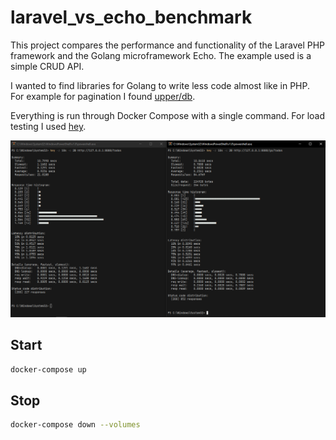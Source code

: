 # laravel_vs_echo_benchmark

This project compares the performance and functionality of the Laravel PHP framework and the Golang microframework Echo. The example used is a simple CRUD API.

I wanted to find libraries for Golang to write less code almost like in PHP. For example for pagination I found [upper/db](https://github.com/upper/db).

Everything is run through Docker Compose with a single command. For load testing I used [hey](https://github.com/rakyll/hey).

![screenshot](screenshot.png)

## Start

```sh
docker-compose up
```

## Stop

```sh 
docker-compose down --volumes
```

